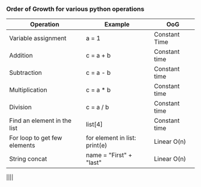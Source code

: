  ### Order of Growth for various python operations
 
 |Operation|Example|OoG|
 |----|----|----|
 |Variable assignment |  a = 1 | Constant Time|
 |Addition|c = a + b|Constant time|
 |Subtraction|c = a - b|Constant time|
 |Multiplication|c = a * b|Constant time|
 |Division|c = a / b|Constant time|
 |Find an element in the list|list[4]|Constant time|
 |For loop to get few elements|for element in list: print(e)|Linear O(n)|
 |String concat|name = "First" + "last"|Linear O(n)|
 
 ||||
